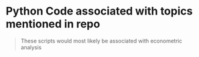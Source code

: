 # Python Code associated with topics mentioned in repo
> These scripts would most likely be associated with econometric analysis
